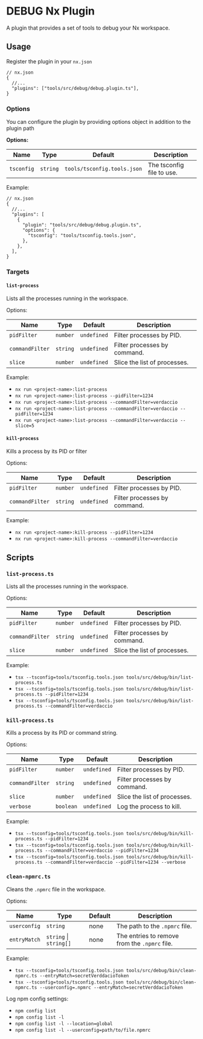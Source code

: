 # DEBUG Nx Plugin

A plugin that provides a set of tools to debug your Nx workspace.

## Usage

Register the plugin in your `nx.json`

```jsonc
// nx.json
{
  //...
  "plugins": ["tools/src/debug/debug.plugin.ts"],
}
```

### Options

You can configure the plugin by providing options object in addition to the plugin path

**Options:**

| Name       | Type     | Default                     | Description               |
| ---------- | -------- | --------------------------- | ------------------------- |
| `tsconfig` | `string` | `tools/tsconfig.tools.json` | The tsconfig file to use. |

Example:

```jsonc
// nx.json
{
  //...
  "plugins": [
    {
      "plugin": "tools/src/debug/debug.plugin.ts",
      "options": {
        "tsconfig": "tools/tsconfig.tools.json",
      },
    },
  ],
}
```

### Targets

#### `list-process`

Lists all the processes running in the workspace.

Options:

| Name            | Type     | Default     | Description                  |
| --------------- | -------- | ----------- | ---------------------------- |
| `pidFilter`     | `number` | `undefined` | Filter processes by PID.     |
| `commandFilter` | `string` | `undefined` | Filter processes by command. |
| `slice`         | `number` | `undefined` | Slice the list of processes. |

Example:

- `nx run <project-name>:list-process`
- `nx run <project-name>:list-process --pidFilter=1234`
- `nx run <project-name>:list-process --commandFilter=verdaccio`
- `nx run <project-name>:list-process --commandFilter=verdaccio --pidFilter=1234`
- `nx run <project-name>:list-process --commandFilter=verdaccio --slice=5`

#### `kill-process`

Kills a process by its PID or filter

Options:

| Name            | Type     | Default     | Description                  |
| --------------- | -------- | ----------- | ---------------------------- |
| `pidFilter`     | `number` | `undefined` | Filter processes by PID.     |
| `commandFilter` | `string` | `undefined` | Filter processes by command. |

Example:

- `nx run <project-name>:kill-process --pidFilter=1234`
- `nx run <project-name>:kill-process --commandFilter=verdaccio`

## Scripts

### `list-process.ts`

Lists all the processes running in the workspace.

Options:

| Name            | Type     | Default     | Description                  |
| --------------- | -------- | ----------- | ---------------------------- |
| `pidFilter`     | `number` | `undefined` | Filter processes by PID.     |
| `commandFilter` | `string` | `undefined` | Filter processes by command. |
| `slice`         | `number` | `undefined` | Slice the list of processes. |

Example:

- `tsx --tsconfig=tools/tsconfig.tools.json tools/src/debug/bin/list-process.ts`
- `tsx --tsconfig=tools/tsconfig.tools.json tools/src/debug/bin/list-process.ts --pidFilter=1234`
- `tsx --tsconfig=tools/tsconfig.tools.json tools/src/debug/bin/list-process.ts --commandFilter=verdaccio`

### `kill-process.ts`

Kills a process by its PID or command string.

Options:

| Name            | Type      | Default     | Description                  |
| --------------- | --------- | ----------- | ---------------------------- |
| `pidFilter`     | `number`  | `undefined` | Filter processes by PID.     |
| `commandFilter` | `string`  | `undefined` | Filter processes by command. |
| `slice`         | `number`  | `undefined` | Slice the list of processes. |
| `verbose`       | `boolean` | `undefined` | Log the process to kill.     |

Example:

- `tsx --tsconfig=tools/tsconfig.tools.json tools/src/debug/bin/kill-process.ts --pidFilter=1234`
- `tsx --tsconfig=tools/tsconfig.tools.json tools/src/debug/bin/kill-process.ts --commandFilter=verdaccio --pidFilter=1234`
- `tsx --tsconfig=tools/tsconfig.tools.json tools/src/debug/bin/kill-process.ts --commandFilter=verdaccio --pidFilter=1234 --verbose`

### `clean-npmrc.ts`

Cleans the `.npmrc` file in the workspace.

Options:

| Name         | Type                   | Default | Description                                   |
| ------------ | ---------------------- | ------- | --------------------------------------------- |
| `userconfig` | `string`               | none    | The path to the `.npmrc` file.                |
| `entryMatch` | `string` \| `string[]` | none    | The entries to remove from the `.npmrc` file. |

Example:

- `tsx --tsconfig=tools/tsconfig.tools.json tools/src/debug/bin/clean-npmrc.ts --entryMatch=secretVerddacioToken`
- `tsx --tsconfig=tools/tsconfig.tools.json tools/src/debug/bin/clean-npmrc.ts --userconfig=.npmrc --entryMatch=secretVerddacioToken`

Log npm config settings:

- `npm config list`
- `npm config list -l`
- `npm config list -l --location=global`
- `npm config list -l --userconfig=path/to/file.npmrc`
